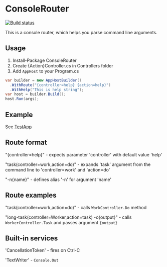 # ConsoleRouter

[![Build status](https://ci.appveyor.com/api/projects/status/v5l08rovnse9m34d?svg=true)](https://ci.appveyor.com/project/shchahrykovich/consolerouter)

This is a console router, which helps you parse command line arguments.


## Usage
1. Install-Package ConsoleRouter
2. Create {Action}Controller.cs in Controllers folder
3. Add `AppHost` to your Program.cs
```c#
var builder = new AppHostBuilder()
  .WithRoute("{controller=help} {action=help}")
  .WithHelp("This is help string");
var host = builder.Build();
host.Run(args);
```

## Example
See [TestApp](https://github.com/shchahrykovich/ConsoleRouter/tree/master/Src/TestApp/Program.cs)

## Route format
"{controller=help}" - expects parameter 'controller' with default value 'help'

"task(controller=work,action=do)" - expands 'task' argument from the command line to 'controller=work' and 'action=do'

"-n{name}" - defines alias '-n' for argument 'name'

## Route examples
"task(controller=work,action=do)" - calls `WorkController.Do` method

"long-task(controller=Worker,action=task) -o{output}" - calls `WorkerController.Task` and passes argument `{output}`

## Built-in services
'CancellationToken' - fires on Ctrl-C 

'TextWriter' - `Console.Out`
